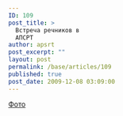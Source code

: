 ```yaml
---
ID: 109
post_title: >
  Встреча речников в
  АПСРТ
author: apsrt
post_excerpt: ""
layout: post
permalink: /base/articles/109
published: true
post_date: 2009-12-08 03:09:00
---
```

<a href="http://www.apsrt.ru/docs/IMG_5239.JPG">Фото</a>